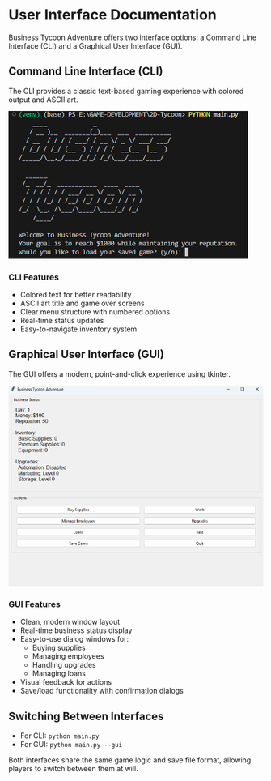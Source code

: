 # User Interface Documentation

Business Tycoon Adventure offers two interface options: a Command Line Interface (CLI) and a Graphical User Interface (GUI).

## Command Line Interface (CLI)

The CLI provides a classic text-based gaming experience with colored output and ASCII art.

![CLI Screenshot](cli-screenshot.png)

### CLI Features
- Colored text for better readability
- ASCII art title and game over screens
- Clear menu structure with numbered options
- Real-time status updates
- Easy-to-navigate inventory system

## Graphical User Interface (GUI)

The GUI offers a modern, point-and-click experience using tkinter.

![GUI Screenshot](gui-screenshot.png)

### GUI Features
- Clean, modern window layout
- Real-time business status display
- Easy-to-use dialog windows for:
  - Buying supplies
  - Managing employees
  - Handling upgrades
  - Managing loans
- Visual feedback for actions
- Save/load functionality with confirmation dialogs

## Switching Between Interfaces

- For CLI: `python main.py`
- For GUI: `python main.py --gui`

Both interfaces share the same game logic and save file format, allowing players to switch between them at will.